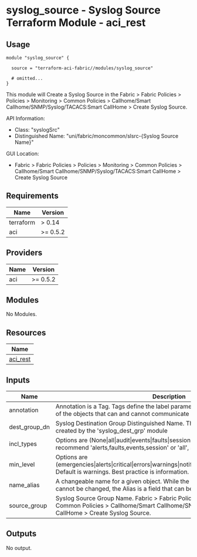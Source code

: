 # syslog_source - Syslog Source Terraform Module - aci_rest

## Usage

```hcl
module "syslog_source" {

  source = "terraform-aci-fabric//modules/syslog_source"

  # omitted...
}
```

This module will Create a Syslog Source in the Fabric > Fabric Policies > Policies > Monitoring > Common Policies > Callhome/Smart Callhome/SNMP/Syslog/TACACS:Smart CallHome > Create Syslog Source.

API Information:

* Class: "syslogSrc"
* Distinguished Name: "uni/fabric/moncommon/slsrc-{Syslog Source Name}"

GUI Location:

* Fabric > Fabric Policies > Policies > Monitoring > Common Policies > Callhome/Smart Callhome/SNMP/Syslog/TACACS:Smart CallHome > Create Syslog Source


<!-- BEGINNING OF PRE-COMMIT-TERRAFORM DOCS HOOK -->
## Requirements

| Name | Version |
|------|---------|
| terraform | > 0.14 |
| aci | >= 0.5.2 |

## Providers

| Name | Version |
|------|---------|
| aci | >= 0.5.2 |

## Modules

No Modules.

## Resources

| Name |
|------|
| [aci_rest](https://registry.terraform.io/providers/ciscodevnet/aci/0.5.2/docs/resources/rest) |

## Inputs

| Name | Description | Type | Default | Required |
|------|-------------|------|---------|:--------:|
| annotation | Annotation is a Tag.  Tags define the label parameters and enables the classifying of the objects that can and cannot communicate with one another. | `string` | `""` | no |
| dest\_group\_dn | Syslog Destination Group Distinguished Name.  This should have already been created by the 'syslog\_dest\_grp' module | `string` | n/a | yes |
| incl\_types | Options are (None\|all\|audit\|events\|faults\|session).  Default is faults.  We recommend 'alerts,faults,events,session' or 'all', same result. | `string` | `"alerts,faults,events,session"` | no |
| min\_level | Options are (emergencies\|alerts\|critical\|errors\|warnings\|notifications\|information\|debugging).  Default is warnings.  Best practice is information. | `string` | `"information"` | no |
| name\_alias | A changeable name for a given object. While the name of an object, once created, cannot be changed, the Alias is a field that can be changed. | `string` | `""` | no |
| source\_group | Syslog Source Group Name.  Fabric > Fabric Policies > Policies > Monitoring > Common Policies > Callhome/Smart Callhome/SNMP/Syslog/TACACS:Smart CallHome > Create Syslog Source. | `string` | `"default"` | no |

## Outputs

No output.
<!-- END OF PRE-COMMIT-TERRAFORM DOCS HOOK -->

